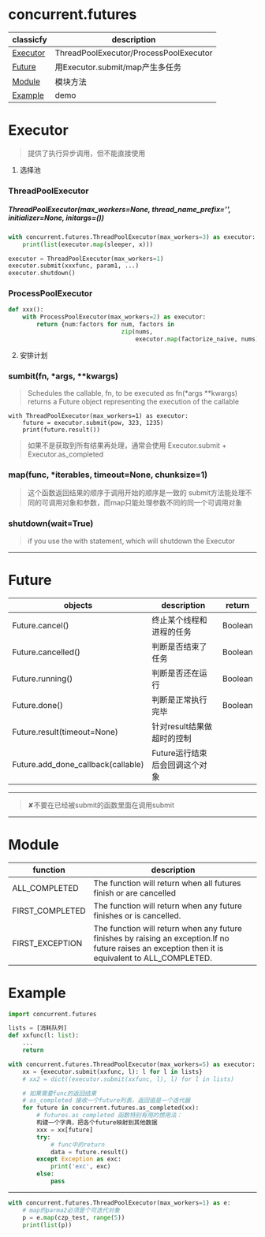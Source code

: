 # concurrent.futures

classicfy|description
---|---
[Executor](#Executor)|ThreadPoolExecutor/ProcessPoolExecutor
[Future](#Future)|用Executor.submit/map产生多任务
[Module](#Module)|模块方法
[Example](#Example)|demo

# Executor
>  提供了执行异步调用，但不能直接使用
1. 选择池
### ThreadPoolExecutor
##### ThreadPoolExecutor(max_workers=None, thread_name_prefix='', initializer=None, initargs=())
```python
with concurrent.futures.ThreadPoolExecutor(max_workers=3) as executor:
    print(list(executor.map(sleeper, x)))
```
```python
executor = ThreadPoolExecutor(max_workers=1)
executor.submit(xxxfunc, param1, ...)
executor.shutdown()
```
### ProcessPoolExecutor
```python
def xxx():
    with ProcessPoolExecutor(max_workers=2) as executor:
        return {num:factors for num, factors in
                                zip(nums,
                                    executor.map(factorize_naive, nums))}
```
2. 安排计划
### sumbit(fn, *args, **kwargs)
> Schedules the callable, fn, to be executed as fn(*args **kwargs)   
> returns a Future object representing the execution of the callable   
```
with ThreadPoolExecutor(max_workers=1) as executor:
    future = executor.submit(pow, 323, 1235)
    print(future.result())
```
> 如果不是获取到所有结果再处理，通常会使用 Executor.submit + Executor.as_completed
### map(func, *iterables, timeout=None, chunksize=1)
> 这个函数返回结果的顺序于调用开始的顺序是一致的
> submit方法能处理不同的可调用对象和参数，而map只能处理参数不同的同一个可调用对象
### shutdown(wait=True)
> if you use the with statement, which will shutdown the Executor
---
# Future
objects|description|return
---|---|---
Future.cancel()|终止某个线程和进程的任务|Boolean
Future.cancelled()|判断是否结束了任务|Boolean
Future.running()|判断是否还在运行|Boolean
Future.done()|判断是正常执行完毕|Boolean
Future.result(timeout=None)|针对result结果做超时的控制|
Future.add_done_callback(callable)|Future运行结束后会回调这个对象|

---
> ✘不要在已经被submit的函数里面在调用submit
---
# Module
function|description
---|---
ALL_COMPLETED|The function will return when all futures finish or are cancelled
FIRST_COMPLETED|The function will return when any future finishes or is cancelled.
FIRST_EXCEPTION|The function will return when any future finishes by raising an exception.If no future raises an exception then it is equivalent to ALL_COMPLETED.

# Example
```python
import concurrent.futures

lists = [消耗队列]
def xxfunc(l: list):
    ...
    return

with concurrent.futures.ThreadPoolExecutor(max_workers=5) as executor:
    xx = {executor.submit(xxfunc, l): l for l in lists}
    # xx2 = dict((executor.submit(xxfunc, l), l) for l in lists)

    # 如果需要func的返回结果
    # as_completed 接收一个future列表，返回值是一个迭代器
    for future in concurrent.futures.as_completed(xx):
        # futures.as_completed 函数特别有用的惯用法：
        构建一个字典，把各个future映射到其他数据
        xxx = xx[future]
        try:
            # func中的return
            data = future.result()
        except Exception as exc:
            print('exc', exc)
        else:
            pass
```
---
```python
with concurrent.futures.ThreadPoolExecutor(max_workers=1) as e:
    # map的parma2必须是个可迭代对象
    p = e.map(czp_test, range(5))
    print(list(p))
```
